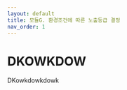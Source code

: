 ```yaml
---
layout: default
title: 모듈G. 환경조건에 따른 노출등급 결정
nav_order: 1
---
```


# DKOWKDOW

DKowkdowkdowk